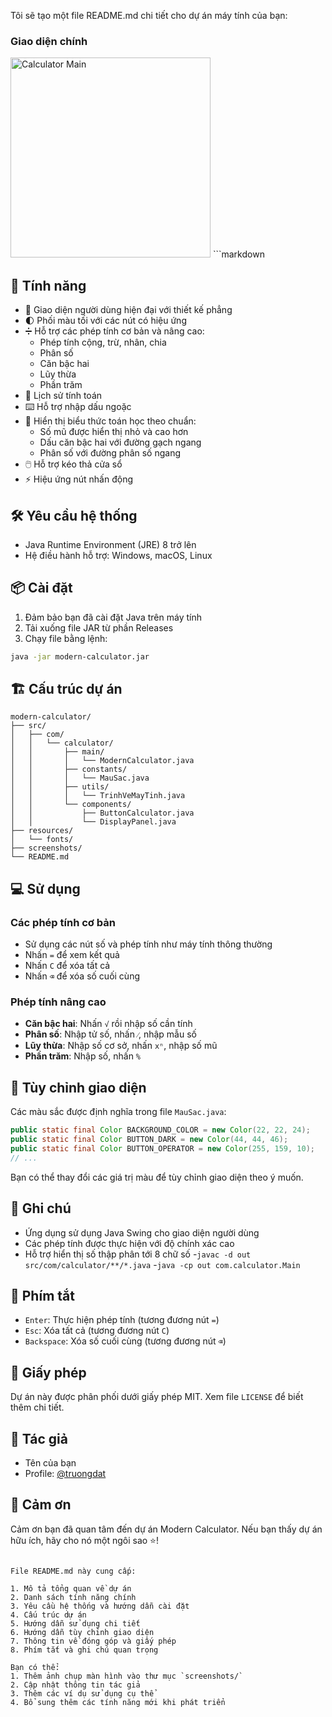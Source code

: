 Tôi sẽ tạo một file README.md chi tiết cho dự án máy tính của bạn:
### Giao diện chính
<img src="https://hebbkx1anhila5yf.public.blob.vercel-storage.com/A%CC%89nh%20ma%CC%80n%20hi%CC%80nh%202025-03-02%20lu%CC%81c%2003.40.06-iCcpNSo1QwAmCfIjS3nUbCJlVX809i.png" alt="Calculator Main" width="320"/>
```markdown


## 🌟 Tính năng

- 🎨 Giao diện người dùng hiện đại với thiết kế phẳng
- 🌓 Phối màu tối với các nút có hiệu ứng
- ➗ Hỗ trợ các phép tính cơ bản và nâng cao:
  - Phép tính cộng, trừ, nhân, chia
  - Phân số
  - Căn bậc hai
  - Lũy thừa
  - Phần trăm
- 📝 Lịch sử tính toán
- ⌨️ Hỗ trợ nhập dấu ngoặc
- 🎯 Hiển thị biểu thức toán học theo chuẩn:
  - Số mũ được hiển thị nhỏ và cao hơn
  - Dấu căn bậc hai với đường gạch ngang
  - Phân số với đường phân số ngang
- 🖱️ Hỗ trợ kéo thả cửa sổ
- ⚡ Hiệu ứng nút nhấn động

## 🛠️ Yêu cầu hệ thống

- Java Runtime Environment (JRE) 8 trở lên
- Hệ điều hành hỗ trợ: Windows, macOS, Linux

## 📦 Cài đặt

1. Đảm bảo bạn đã cài đặt Java trên máy tính
2. Tải xuống file JAR từ phần Releases
3. Chạy file bằng lệnh:
```bash
java -jar modern-calculator.jar
```

## 🏗️ Cấu trúc dự án

```plaintext
modern-calculator/
├── src/
│   ├── com/
│   │   └── calculator/
│   │       ├── main/
│   │       │   └── ModernCalculator.java
│   │       ├── constants/
│   │       │   └── MauSac.java
│   │       ├── utils/
│   │       │   └── TrinhVeMayTinh.java
│   │       └── components/
│   │           ├── ButtonCalculator.java
│   │           └── DisplayPanel.java
├── resources/
│   └── fonts/
├── screenshots/
└── README.md
```

## 💻 Sử dụng

### Các phép tính cơ bản

- Sử dụng các nút số và phép tính như máy tính thông thường
- Nhấn `=` để xem kết quả
- Nhấn `C` để xóa tất cả
- Nhấn `⌫` để xóa số cuối cùng


### Phép tính nâng cao

- **Căn bậc hai**: Nhấn `√` rồi nhập số cần tính
- **Phân số**: Nhập tử số, nhấn `⁄`, nhập mẫu số
- **Lũy thừa**: Nhập số cơ sở, nhấn `xⁿ`, nhập số mũ
- **Phần trăm**: Nhập số, nhấn `%`


## 🎨 Tùy chỉnh giao diện

Các màu sắc được định nghĩa trong file `MauSac.java`:

```java
public static final Color BACKGROUND_COLOR = new Color(22, 22, 24);
public static final Color BUTTON_DARK = new Color(44, 44, 46);
public static final Color BUTTON_OPERATOR = new Color(255, 159, 10);
// ...
```

Bạn có thể thay đổi các giá trị màu để tùy chỉnh giao diện theo ý muốn.


## 📝 Ghi chú

- Ứng dụng sử dụng Java Swing cho giao diện người dùng
- Các phép tính được thực hiện với độ chính xác cao
- Hỗ trợ hiển thị số thập phân tới 8 chữ số
-```javac -d out src/com/calculator/**/*.java```
-```java -cp out com.calculator.Main```

## 🔑 Phím tắt

- `Enter`: Thực hiện phép tính (tương đương nút `=`)
- `Esc`: Xóa tất cả (tương đương nút `C`)
- `Backspace`: Xóa số cuối cùng (tương đương nút `⌫`)


## 📄 Giấy phép

Dự án này được phân phối dưới giấy phép MIT. Xem file `LICENSE` để biết thêm chi tiết.

## 👥 Tác giả

- Tên của bạn
- Profile: [@truongdat](https://truongdat.glitch.me)


## 🙏 Cảm ơn

Cảm ơn bạn đã quan tâm đến dự án Modern Calculator. Nếu bạn thấy dự án hữu ích, hãy cho nó một ngôi sao ⭐️!

```plaintext

File README.md này cung cấp:

1. Mô tả tổng quan về dự án
2. Danh sách tính năng chính
3. Yêu cầu hệ thống và hướng dẫn cài đặt
4. Cấu trúc dự án
5. Hướng dẫn sử dụng chi tiết
6. Hướng dẫn tùy chỉnh giao diện
7. Thông tin về đóng góp và giấy phép
8. Phím tắt và ghi chú quan trọng

Bạn có thể:
1. Thêm ảnh chụp màn hình vào thư mục `screenshots/`
2. Cập nhật thông tin tác giả
3. Thêm các ví dụ sử dụng cụ thể
4. Bổ sung thêm các tính năng mới khi phát triển
```
